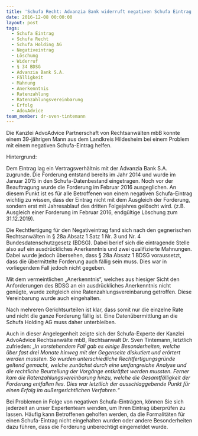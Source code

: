 ```yaml
---
title: 'Schufa Recht: Advanzia Bank widerruft negativen Schufa Eintrag'
date: 2016-12-08 00:00:00
layout: post
tags:
  - Schufa Eintrag
  - Schufa Recht
  - Schufa Holding AG
  - Negativeintrag
  - Löschung
  - Widerruf
  - § 34 BDSG
  - Advanzia Bank S.A.
  - Fälligkeit
  - Mahnung
  - Anerkenntnis
  - Ratenzahlung
  - Ratenzahlungsvereinbarung
  - Erfolg
  - AdovAdvice
team_member: dr-sven-tintemann
---
```



Die Kanzlei AdvoAdvice Partnerschaft von Rechtsanwälten mbB konnte einem 39-jährigen Mann aus dem Landkreis Hildesheim bei einem Problem mit einem negativen Schufa-Eintrag helfen.

Hintergrund:

Dem Eintrag lag ein Vertragsverhältnis mit der Advanzia Bank S.A. zugrunde. Die Forderung entstand bereits im Jahr 2014 und wurde im Januar 2015 in den Schufa-Datenbestand eingetragen. Noch vor der Beauftragung wurde die Forderung im Februar 2016 ausgeglichen. An diesem Punkt ist es für alle Betroffenen von einem negativen Schufa-Eintrag wichtig zu wissen, dass der Eintrag nicht mit dem Ausgleich der Forderung, sondern erst mit Jahresablauf des dritten Folgejahres gelöscht wird. (z.B. Ausgleich einer Forderung im Februar 2016, endgültige Löschung zum 31.12.2019).

Die Rechtfertigung für den Negativeintrag fand sich nach den gegnerischen Rechtsanwälten in § 28a Absatz 1 Satz 1 Nr. 3 und Nr. 4 Bundesdatenschutzgesetz (BDSG). Dabei berief sich die eintragende Stelle also auf ein ausdrückliches Anerkenntnis und zwei qualifizierte Mahnungen. Dabei wurde jedoch übersehen, dass § 28a Absatz 1 BDSG voraussetzt, dass die übermittelte Forderung auch fällig sein muss. Dies war in vorliegendem Fall jedoch nicht gegeben.

Mit dem vermeintlichen „Anerkenntnis“, welches aus hiesiger Sicht den Anforderungen des BDSG an ein ausdrückliches Anerkenntnis nicht genügte, wurde zeitgleich eine Ratenzahlungsvereinbarung getroffen. Diese Vereinbarung wurde auch eingehalten.

Nach mehreren Gerichtsurteilen ist klar, dass somit nur die einzelne Rate und nicht die ganze Forderung fällig ist. Eine Datenübermittlung an die Schufa Holding AG muss daher unterbleiben.

Auch in dieser Angelegenheit zeigte sich der Schufa-Experte der Kanzlei AdvoAdvice Rechtsanwälte mbB, Rechtsanwalt Dr. Sven Tintemann, letztlich zufrieden: „*In vorstehendem Fall gab es einige Besonderheiten, welche über fast drei Monate hinweg mit der Gegenseite diskutiert und erörtert werden mussten. So wurden unterschiedliche Rechtfertigungsgründe geltend gemacht, welche zunächst durch eine umfangreiche Analyse und die rechtliche Beurteilung der Vorgänge entkräftet werden mussten. Ferner kam die Ratenzahlungsvereinbarung hinzu, welche die Gesamtfälligkeit der Forderung entfallen lies. Dies war letztlich der ausschlaggebende Punkt für einen Erfolg im außergerichtlichen Verfahren.“*

Bei Problemen in Folge von negativen Schufa-Einträgen, können Sie sich jederzeit an unser Expertenteam wenden, um Ihren Eintrag überprüfen zu lassen. Häufig kann Betroffenen geholfen werden, da die Formalitäten für einen Schufa-Eintrag nicht eingehalten wurden oder andere Besonderheiten dazu führen, dass die Forderung unberechtigt eingemeldet wurde.